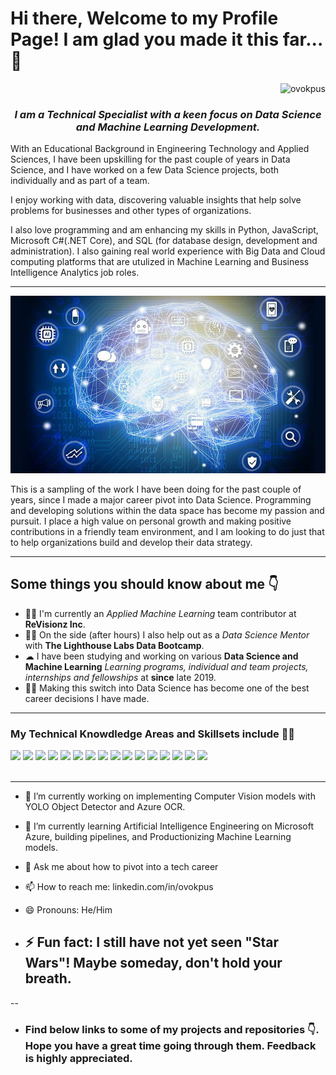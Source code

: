 # Hi there, Welcome to my Profile Page! I am glad you made it this far... 👋

<div align="right">
    <img src="https://komarev.com/ghpvc/?username=ovokpus" alt="ovokpus"> 
</div>

<h3 align="center"><em>I am a Technical Specialist with a keen focus on Data Science and Machine Learning Development.</em></h3>

<p>With an Educational Background in Engineering Technology and Applied Sciences, I have been upskilling for the past couple of years in Data Science, and I have worked on a few Data Science projects, both individually and as part of a team.
</p>

<p>I enjoy working with data, discovering valuable insights that help solve problems for businesses and other types of organizations.</p>

<p>I also love programming and am enhancing my skills in Python, JavaScript, Microsoft C#(.NET Core), and SQL (for database design, development and administration). I also gaining real world experience with Big Data and Cloud computing platforms that are utulized in Machine Learning and Business Intelligence Analytics job roles.</p>

<hr>
<div align="right"><img src="img/img1.jpg"></div>
</hr>

<p>This is a sampling of the work I have been doing for the past couple of years, since I made a major career pivot into Data Science. Programming and developing solutions within the data space has become my passion and pursuit. I place a high value on personal growth and making positive contributions in a friendly team environment, and I am looking to do just that to help organizations build and develop their data strategy.</p>

<hr>
<h2> Some things you should know about me 👇</h2>
<ul>
<li>👨‍💻 I'm currently an <em>Applied Machine Learning </em> team contributor at <strong>ReVisionz Inc</strong>.</li>
<li>👨‍🔬 On the side (after hours) I also help out as a <em>Data Science Mentor</em> with <strong>The Lighthouse Labs Data Bootcamp</strong>.</li>
<li>☁  I have been studying and working on various <strong>Data Science and Machine Learning</strong> <em>Learning programs, individual and team projects, internships and fellowships</em> at <strong>since</strong> late 2019.</li>
<li>👨‍🎓 Making this switch into Data Science has become one of the best career decisions I have made.</li>
</ul>
<hr>

<h3>My Technical Knowdledge Areas and Skillsets include 👨‍💻</h3>
<div>
    <img src="https://img.shields.io/badge/python-%2314354C.svg?style=for-the-badge&logo=python&logoColor=white">
    <img src="https://img.shields.io/badge/postgres-%23316192.svg?style=for-the-badge&logo=postgresql&logoColor=white">
    <img src="https://img.shields.io/badge/scikit--learn-%23F7931E.svg?style=for-the-badge&logo=scikit-learn&logoColor=white">
    <img src="https://img.shields.io/badge/pandas-%23150458.svg?style=for-the-badge&logo=pandas&logoColor=white">
    <img src="https://img.shields.io/badge/numpy-%23013243.svg?style=for-the-badge&logo=numpy&logoColor=white">
    <img src="https://img.shields.io/badge/TensorFlow-%23FF6F00.svg?style=for-the-badge&logo=TensorFlow&logoColor=white">
    <img src="https://img.shields.io/badge/git-%23F05033.svg?style=for-the-badge&logo=git&logoColor=white">
    <img src="https://img.shields.io/badge/html5-%23E34F26.svg?style=for-the-badge&logo=html5&logoColor=white">
    <img src="https://img.shields.io/badge/css3-%231572B6.svg?style=for-the-badge&logo=css3&logoColor=white">
    <img src="https://img.shields.io/badge/bootstrap-%23563D7C.svg?style=for-the-badge&logo=bootstrap&logoColor=white">
    <img src="https://img.shields.io/badge/AWS-%23FF9900.svg?style=for-the-badge&logo=amazon-aws&logoColor=white">
    <img src="https://img.shields.io/badge/-POWER%20BI-pink">
    <img src="https://img.shields.io/badge/-MICROSOFT%20AZURE-blue">
    <img src="https://img.shields.io/badge/-T--SQL-blue">
    <img src="https://img.shields.io/badge/-MACHINE%20LEARING-brightgreen">
    <img src="https://img.shields.io/badge/-DATABASE%20DESIGN%20AND%20ADMINISTRATION-red">
    
</div>
<br>
<hr>

- 🔭 I’m currently working on implementing Computer Vision models with YOLO Object Detector and Azure OCR.
- 🌱 I’m currently learning Artificial Intelligence Engineering on Microsoft Azure, building pipelines, and Productionizing Machine Learning models.
- 💬 Ask me about how to pivot into a tech career
- 📫 How to reach me: linkedin.com/in/ovokpus
- 😄 Pronouns: He/Him

- ## ⚡ Fun fact: I still have not yet seen "Star Wars"! Maybe someday, don't hold your breath.

--

- ### Find below links to some of my projects and repositories 👇. Hope you have a great time going through them. Feedback is highly appreciated.
